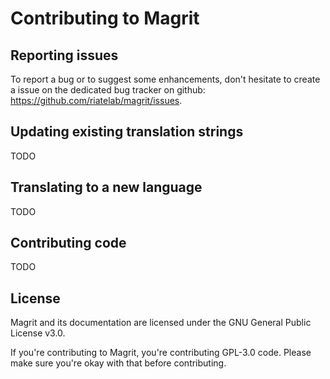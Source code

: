# Contributing to Magrit

## Reporting issues

To report a bug or to suggest some enhancements, don't hesitate to create a issue on the dedicated bug tracker on github: https://github.com/riatelab/magrit/issues.

## Updating existing translation strings

TODO

## Translating to a new language

TODO

## Contributing code

TODO

## License

Magrit and its documentation are licensed under the GNU General Public License v3.0.

If you're contributing to Magrit, you're contributing GPL-3.0 code. Please make sure you're okay with that before contributing.